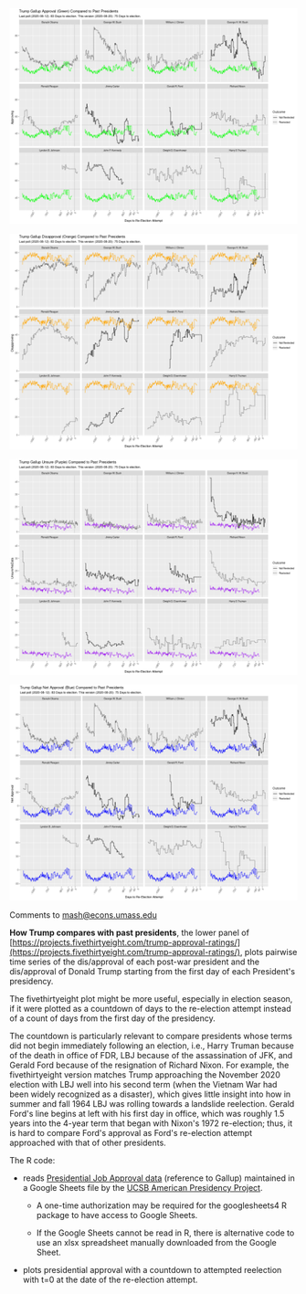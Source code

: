 ![Approval Data](plots/How-Trump-Approval-Compares-1.png)

![Disapproval Data](plots/How-Trump-Approval-Compares-2.png)

![Unsure Data](plots/How-Trump-Approval-Compares-3.png)

![Net Approval Data](plots/How-Trump-Approval-Compares-4.png)

Comments to [mash@econs.umass.edu](mailto:mash@econs.umass.edu)

**How Trump compares with past presidents**, the lower panel of
  [https://projects.fivethirtyeight.com/trump-approval-ratings/](https://projects.fivethirtyeight.com/trump-approval-ratings/),
  plots pairwise time series of the dis/approval of each post-war
  president and the dis/approval of Donald Trump starting from the
  first day of each President's presidency.

The fivethirtyeight plot might be more useful, especially in election
season, if it were plotted as a countdown of days to the re-election
attempt instead of a count of days from the first day of the
presidency.

The countdown is particularly relevant to compare presidents whose
terms did not begin immediately following an election, i.e., Harry
Truman because of the death in office of FDR, LBJ because of the
assassination of JFK, and Gerald Ford because of the resignation of
Richard Nixon. For example, the fivethirtyeight version matches Trump
approaching the November 2020 election with LBJ well into his second
term (when the Vietnam War had been widely recognized as a disaster),
which gives little insight into how in summer and fall 1964 LBJ was
rolling towards a landslide reelection. Gerald Ford's line begins at
left with his first day in office, which was roughly 1.5 years into
the 4-year term that began with Nixon's 1972 re-election; thus, it is
hard to compare Ford's approval as Ford's re-election attempt
approached with that of other presidents.

The R code:

- reads [Presidential Job Approval data](https://www.presidency.ucsb.edu/statistics/data/presidential-job-approval)
  (reference to Gallup) maintained in a Google Sheets file by the [UCSB American
  Presidency Project](https://www.presidency.ucsb.edu/).

    - A one-time authorization may be required for the googlesheets4 R
      package to have access to Google Sheets.

    - If the Google Sheets cannot be read in R, there is alternative
      code to use an xlsx spreadsheet manually downloaded from the
      Google Sheet.

- plots presidential approval with a countdown to attempted
  reelection with t=0 at the date of the re-election attempt.

